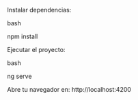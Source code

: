 Instalar dependencias:

bash

npm install

Ejecutar el proyecto:

bash

ng serve

Abre tu navegador en: http://localhost:4200